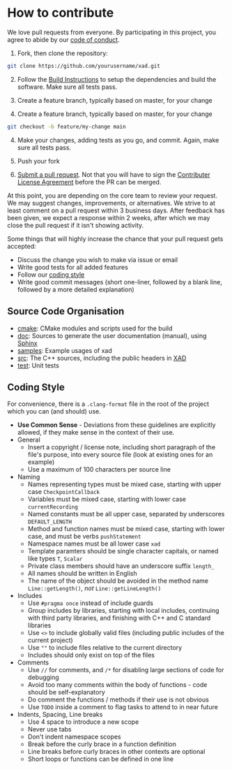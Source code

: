 # How to contribute

We love pull requests from everyone. By participating in this project, you agree to abide
by our [code of conduct](CODE_OF_CONDUCT.md).

1.  Fork, then clone the repository:

```bash
git clone https://github.com/yourusername/xad.git
```

2.  Follow the [Build Instructions](README.md) to setup the dependencies and 
    build the software. Make sure all tests pass.
3.  Create a feature branch, typically based on master, for your change

3. Create a feature branch, typically based on master, for your change

```bash
git checkout -b feature/my-change main
```

4.  Make your changes, adding tests as you go, and commit. Again, make sure all 
    tests pass.

5.  Push your fork 

6.  [Submit a pull request][pr]. Not that you will have to sign the [Contributer License Agreement][cla] 
    before the PR can be merged.

At this point, you are depending on the core team to review your request. 
We may suggest changes, improvements, or alternatives. 
We strive to at least comment on a pull request within 3 business days. 
After feedback has been given, we expect a response within 2 weeks, 
after which we may close the pull request if it isn't showing activity.

Some things that will highly increase the chance that your pull request gets
accepted:

-   Discuss the change you wish to make via issue or email
-   Write good tests for all added features
-   Follow our [coding style](#coding-style)
-   Write good commit messages (short one-liner, followed by a blank line, 
    followed by a more detailed explanation)

[pr]: https://github.com/xcelerit/xad/compare/

[cla]: https://gist.github.com/xcelerit-dev/4a5c0cf1fbfed7be64308d1c2f47bd25

## Source Code Organisation

-   [cmake](cmake): CMake modules and scripts used for the build
-   [doc](doc): Sources to generate the user documentation (manual), using [Sphinx](http://www.sphinx-doc.org)
-   [samples](samples): Example usages of xad
-   [src](src): The C++ sources, including the public headers in [XAD](src/XAD)
-   [test](test): Unit tests

## Coding Style

For convenience, there is a `.clang-format` file in the root of the project which you can (and should) use.

-   **Use Common Sense** - Deviations from these guidelines are explicitly allowed, if they make
    sense in the context of their use.
-   General
    -   Insert a copyright / license note, including short paragraph of the file's 
        purpose, into every source file (look at existing ones for an example)
    -   Use a maximum of 100 characters per source line
-   Naming
    -   Names representing types must be mixed case, starting with upper case `CheckpointCallback`
    -   Variables must be mixed case, starting with lower case `currentRecording`
    -   Named constants must be all upper case, separated by underscores `DEFAULT_LENGTH`
    -   Method and function names must be mixed case, starting with lower case, and must be verbs `pushStatement`
    -   Namespace names must be all lower case `xad`
    -   Template paramters should be single character capitals, or named like types `T`, `Scalar`
    -   Private class members should have an underscore suffix `length_`
    -   All names should be written in English
    -   The name of the object should be avoided in the method name `Line::getLength()`, _not_ `Line::getLineLength()`
-   Includes
    -   Use `#pragma once` instead of include guards
    -   Group includes by libraries, starting with local includes, continuing with third party libraries, 
        and finishing with C++ and C standard libraries
    -   Use `<>` to include globally valid files (including public includes of the current project)
    -   Use `""` to include files relative to the current directory
    -   Includes should only exist on top of the files
-   Comments
    -   Use `//` for comments, and `/*` for disabling large sections of code for debugging
    -   Avoid too many comments within the body of functions - code should be
        self-explanatory
    -   Do comment the functions / methods if their use is not obvious
    -   Use `TODO` inside a comment to flag tasks to attend to in near future
-   Indents, Spacing, Line breaks
    -   Use 4 space to introduce a new scope
    -   Never use tabs
    -   Don't indent namespace scopes
    -   Break before the curly brace in a function definition
    -   Line breaks before curly braces in other contexts are optional
    -   Short loops or functions can be defined in one line
